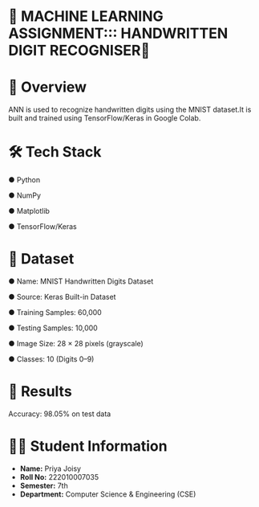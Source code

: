 # 🔢 MACHINE LEARNING ASSIGNMENT::: HANDWRITTEN DIGIT RECOGNISER🔢

# 📌 Overview
 ANN is used to recognize handwritten digits using the MNIST dataset.It is built and trained using TensorFlow/Keras in Google Colab.


# 🛠 Tech Stack
● Python
 
● NumPy
 
● Matplotlib

● TensorFlow/Keras

# 📂 Dataset
 ● Name: MNIST Handwritten Digits Dataset

 ● Source: Keras Built-in Dataset

 ● Training Samples: 60,000

 ● Testing Samples: 10,000

 ● Image Size: 28 × 28 pixels (grayscale)

 ● Classes: 10 (Digits 0–9)


# 🧪 Results
Accuracy: 98.05% on test data


# 🧑‍🎓 Student Information

- **Name:** Priya Joisy  
- **Roll No:** 222010007035 
- **Semester:** 7th  
- **Department:** Computer Science & Engineering (CSE)





